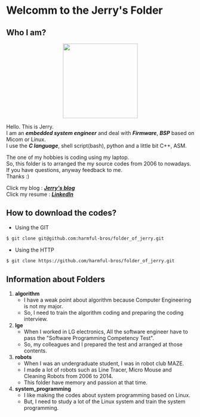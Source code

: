 # Welcomm to the Jerry's Folder
## Who I am?
<center><img src="https://user-images.githubusercontent.com/54479819/64472272-995fc200-d196-11e9-8e2e-39001540da44.jpg" width="200" hight="200"></center>

Hello. This is Jerry.<br>
I am an **_embedded system engineer_** and deal with **_Firmware_**, 
**_BSP_** based on Micom or Linux.<br>
I use the **_C language_**, shell script(bash), python and 
a little bit C++, ASM.<br> 

The one of my hobbies is coding using my laptop.<br>
So, this folder is to arranged the my source codes from 2006 to nowadays.<br>
If you have questions, anyway feedback to me.<br>
Thanks :)

Click my blog	 : **_[Jerry's blog](https://blog.naver.com/snim008)_**<br>
Click my resume	: 
**_[LinkedIn](https://www.linkedin.com/in/leejaeseong-19871224)_**

## How to download the codes?
- Using the GIT

```bash
$ git clone git@github.com:harmful-bros/folder_of_jerry.git
```
- Using the HTTP

```bash
$ git clone https://github.com/harmful-bros/folder_of_jerry.git
```

## Information about Folders
1. **algorithm**
	- I have a weak point about algorithm because 
	Computer Engineering is not my major.
	- So, I need to train the algorithm coding and 
	preparing the coding interview.
2. **lge**
	- When I worked in LG electronics, All the software engineer have to pass 
	the "Software Programming Competency Test".
	- So, my colleagues and I prepared the test and arranged at those contents.
3. **robots**
	- When I was an undergraduate student, I was in robot club MAZE.
	- I made a lot of robots such as Line Tracer, Micro Mouse and 
	Cleaning Robots from 2006 to 2014.
	- This folder have memory and passion at that time.
4. **system_programming**
	- I like making the codes about system programming based on Linux.
	- But, I need to study a lot of the Linux system and 
	train the system programming.
